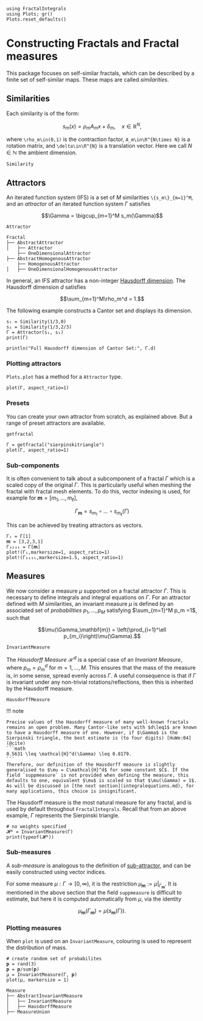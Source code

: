 ```@setup tutorial
using FractalIntegrals
using Plots; gr()
Plots.reset_defaults()
```

# Constructing Fractals and Fractal measures

This package focuses on self-similar fractals, which can be described by a finite set of self-similar maps. These maps are called *similarities*.

## Similarities
Each similarity is of the form:

```math
s_m(x)=\rho_mA_mx + \delta_m,\quad x\in\mathbb{R}^N,
```

where ``\rho_m\in(0,1)`` is the contraction factor, ``A_m\in\R^{N\times N}`` is a rotation matrix, and ``\delta\in\R^{N}`` is a translation vector. Here we call $N\in\mathbb{N}$ the ambient dimension.

```@docs
Similarity
```

## Attractors

An iterated function system (IFS) is a set of $M$ similarities ``\{s_m\}_{m=1}^M``, and an *attractor* of an iterated function system $\Gamma$ satisfies

```math
\Gamma  = \bigcup_{m=1}^M s_m(\Gamma)
```

```@docs
Attractor
```

```
Fractal
├── AbstractAttractor
│   ├── Attractor
    ├── OneDimensionalAttractor
├── AbstractHomogenousAttractor
    ├── HomogenousAttractor
│   ├── OneDimensionalHomogenousAttractor
```

In general, an IFS attractor has a non-integer [Hausdorff dimension](https://en.wikipedia.org/wiki/Hausdorff_dimension). The Hausdorff dimension $d$ satisfies
```math
\sum_{m=1}^M\rho_m^d = 1.
```
The following example constructs a Cantor set and displays its dimension.

```@example tutorial
s₁ = Similarity(1/3,0)
s₂ = Similarity(1/3,2/3)
Γ = Attractor(s₁, s₂)
print(Γ)
```
```@example tutorial
println("Full Hausdorff dimension of Cantor Set:", Γ.d)
```

### Plotting attractors
`Plots.plot` has a method for a `Attractor` type.
```@example tutorial
plot(Γ, aspect_ratio=1)
```
### Presets

You can create your own attractor from scratch, as explained above. But a range of preset attractors are available.

```@docs
getfractal
```

```@example tutorial
Γ = getfractal("sierpinskitriangle")
plot(Γ, aspect_ratio=1)
```

### Sub-components

It is often convenient to talk about a subcomponent of a fractal $\Gamma$ which is a scaled copy of the original $\Gamma$. This is particularly useful when meshing the fractal with fractal mesh elements. To do this, vector indexing is used, for example for $\mathbf{m}=[m_1,\ldots,m_\ell]$,

```math
\Gamma_{\mathbf{m}} = s_{m_1}\circ \ldots \circ s_{m_\ell} (\Gamma)
```

This can be achieved by treating attractors as vectors.

```@example tutorial
Γ₁ = Γ[1]
𝐦 = [3,2,3,1]
Γ₃₂₃₁ = Γ[𝐦]
plot!(Γ₁,markersize=1, aspect_ratio=1)
plot!(Γ₃₂₃₁,markersize=1.5, aspect_ratio=1)
```

## Measures

We now consider a measure $\mu$ supported on a fractal attractor $\Gamma$. This is necessary to define integrals and integral equations on $\Gamma$. For an attractor defined with $M$ similarities, an invariant measure $\mu$ is defined by an associated set of *probabilities* $p_1,\ldots,p_M$ satisfying $\sum_{m=1}^M p_m =1$, such that

```math
\mu(\Gamma_\mathbf{m}) = \left(\prod_{i=1}^\ell p_{m_i}\right)\mu(\Gamma).
```

```@docs
InvariantMeasure
```

The *Hausdorff Measure* $\mathcal{H}^d$ is a special case of an *Invariant Measure*, where $p_m=\rho_m^d$ for $m=1,\ldots,M$. This ensures that the mass of the measure is, in some sense, spread evenly across $\Gamma$. A useful consequence is that if $\Gamma$ is invariant under any non-trivial rotations/reflections, then this is inherited by the Hausdorff measure.

```@docs
HausdorffMeasure
```

!!! note

    Precise values of the Hausdorff measure of many well-known fractals remains an open problem. Many Cantor-like sets with $d\leq1$ are known to have a Hausdorff measure of one. However, if $\Gamma$ is the Sierpinski triangle, the best estimate is (to four digits) [HuWe:04](@cite)
    ```math
    0.5631 \leq \mathcal{H}^d(\Gamma) \leq 0.8179.
    ```
    Therefore, our definition of the Hausdorff measure is slightly generalised to $\mu = C\mathcal{H}^d$ for some constant $C$. If the field `suppmeasure` is not provided when defining the measure, this defaults to one, equivalent $\mu$ is scaled so that $\mu(\Gamma) = 1$. As will be discussed in [the next section](integralequations.md), for many applications, this choice is insignificant.

The Hausdorff measure is the most natural measure for any fractal, and is used by default throughout `FractalIntegrals`. Recall that from an above example, $\Gamma$ represents the Sierpinski triangle.

```@example tutorial
# no weights specified
𝓗ᵈ = InvariantMeasure(Γ)
print(typeof(𝓗ᵈ))
```

### Sub-measures

A *sub-measure* is analogous to the definition of [sub-attractor](#sub-components), and can be easily constructed using vector indices.

For some measure $\mu:\Gamma\to [0,\infty)$, it is the restriction $\mu_{\mathbf{m}}:=\mu|_{\Gamma_{\mathbf{m}}}$. It is mentioned in the above section that the field `suppmeasure` is difficult to estimate, but here it is computed automatically from $\mu$, via the identity

```math
\mu_\mathbf{m}(\Gamma_{\mathbf{m}}) = \mu(s_{\mathbf{m}}(\Gamma)).
```

### Plotting measures
When `plot` is used on an `InvariantMeasure`, colouring is used to represent the distribution of mass.

```@example tutorial
# create random set of probabilites
𝐩 = rand(3)
𝐩 = 𝐩/sum(𝐩)
μ = InvariantMeasure(Γ, 𝐩)
plot(μ, markersize = 1)
```

```
Measure
├── AbstractInvariantMeasure
│   ├── InvariantMeasure
│   ├── HausdorffMeasure
├── MeasureUnion
```